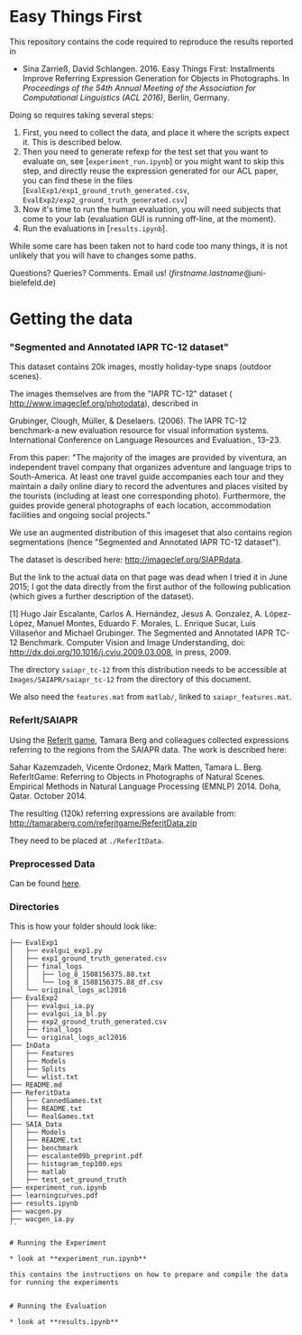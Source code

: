 # Easy Things First

This repository contains the code required to reproduce the results reported in

* Sina Zarrieß, David Schlangen. 2016. Easy Things First: Installments Improve Referring Expression Generation for Objects in Photographs. In *Proceedings of the 54th Annual Meeting of the Association for Computational Linguistics (ACL 2016)*, Berlin, Germany. 

Doing so requires taking several steps:

1. First, you need to collect the data, and place it where the scripts expect it. This is described below.
2. Then you need to generate refexp for the test set that you want to evaluate on, see [`experiment_run.ipynb`]
   or
   you might want to skip this step, and directly reuse the expression generated for our ACL paper, you can find these
   in the files [`EvalExp1/exp1_ground_truth_generated.csv`, `EvalExp2/exp2_ground_truth_generated.csv`]
3. Now it's time to run the human evaluation, you will need subjects that come to your lab (evaluation GUI is running off-line, at the moment).
4. Run the evaluations in [`results.ipynb`].

While some care has been taken not to hard code too many things, it is not unlikely that you will have to changes some paths.

Questions? Queries? Comments. Email us! (*firstname.lastname*@uni-bielefeld.de)


# Getting the data

### "Segmented and Annotated IAPR TC-12 dataset"

This dataset contains 20k images, mostly holiday-type snaps (outdoor scenes). 

The images themselves are from the "IAPR TC-12" dataset ( <http://www.imageclef.org/photodata>), described in

Grubinger, Clough, Müller, & Deselaers. (2006). The IAPR TC-12 benchmark-a new evaluation resource for visual information systems. International Conference on Language Resources and Evaluation., 13–23.

From this paper: "The majority of the images are provided by viventura, an independent travel company that organizes adventure and language trips to South-America. At least one travel guide accompanies each tour and they maintain a daily online diary to record the adventures and places visited by the tourists (including at least one corresponding photo). Furthermore, the guides provide general photographs of each location, accommodation facilities and ongoing social projects."

We use an augmented distribution of this imageset that also contains region segmentations (hence "Segmented and Annotated IAPR TC-12 dataset").

The dataset is described here: <http://imageclef.org/SIAPRdata>.

But the link to the actual data on that page was dead when I tried it in June 2015; I got the data directly from the first author of the following publication (which gives a further description of the dataset).

[1] Hugo Jair Escalante, Carlos A. Hernández, Jesus A. Gonzalez, A. López-López, Manuel Montes, Eduardo F. Morales, L. Enrique Sucar, Luis Villaseñor and Michael Grubinger.  The Segmented and Annotated IAPR TC-12 Benchmark. Computer Vision and Image Understanding, doi: <http://dx.doi.org/10.1016/j.cviu.2009.03.008>, in press, 2009. 

The directory `saiapr_tc-12` from this distribution needs to be accessible at `Images/SAIAPR/saiapr_tc-12` from the directory of this document.

We also need the `features.mat` from `matlab/`, linked to `saiapr_features.mat`.

### ReferIt/SAIAPR

Using the [ReferIt game](http://tamaraberg.com/referitgame/), Tamara Berg and colleagues collected expressions referring to the regions from the SAIAPR data. The work is described here:

Sahar Kazemzadeh, Vicente Ordonez, Mark Matten, Tamara L. Berg.   ReferItGame: Referring to Objects in Photographs of Natural Scenes. Empirical Methods in Natural Language Processing (EMNLP) 2014.  Doha, Qatar.  October 2014. 

The resulting (120k) referring expressions are available from:
<http://tamaraberg.com/referitgame/ReferitData.zip>

They need to be placed at `./ReferItData`.

### Preprocessed Data

Can be found [here](https://www.dropbox.com/sh/h20mxynv3g6zsn3/AABNjMC3OZ29Sk6ZgKznQJuEa?dl=0).

### Directories

This is how your folder should look like:

```
├── EvalExp1
│   ├── evalgui_exp1.py
│   ├── exp1_ground_truth_generated.csv
│   ├── final_logs
│   │   ├── log_8_1508156375.88.txt
│   │   └── log_8_1508156375.88_df.csv
│   └── original_logs_acl2016
├── EvalExp2
│   ├── evalgui_ia.py
│   ├── evalgui_ia_bl.py
│   ├── exp2_ground_truth_generated.csv
│   ├── final_logs
│   └── original_logs_acl2016
├── InData
│   ├── Features 
│   ├── Models 
│   ├── Splits
│   └── wlist.txt 
├── README.md
├── ReferitData 
│   ├── CannedGames.txt
│   ├── README.txt
│   └── RealGames.txt
├── SAIA_Data
│   ├── Models
│   ├── README.txt
│   ├── benchmark
│   ├── escalante09b_preprint.pdf
│   ├── histogram_top100.eps
│   ├── matlab
│   ├── test_set_ground_truth
├── experiment_run.ipynb
├── learningcurves.pdf
├── results.ipynb
├── wacgen.py
├── wacgen_ia.py
``

# Running the Experiment

* look at **experiment_run.ipynb**

this contains the instructions on how to prepare and compile the data
for running the experiments


# Running the Evaluation

* look at **results.ipynb**
